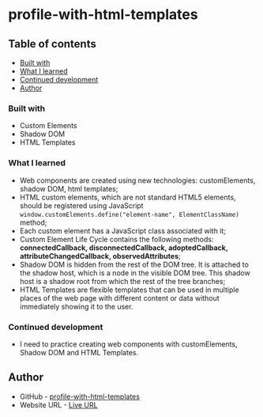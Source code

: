 # profile-with-html-templates

## Table of contents

  - [Built with](#built-with)
  - [What I learned](#what-i-learned)
  - [Continued development](#continued-development)
  - [Author](#author)

### Built with

- Custom Elements
- Shadow DOM
- HTML Templates

### What I learned

- Web components are created using new technologies: customElements, shadow DOM, html templates;
- HTML custom elements, which are not standard HTML5 elements, should be registered using JavaScript `window.customElements.define("element-name", ElementClassName)` method;
- Each custom element has a JavaScript class associated with it;
- Custom Element Life Cycle contains the following methods: **connectedCallback, disconnectedCallback, adoptedCallback, attributeChangedCallback, observedAttributes**;
- Shadow DOM is hidden from the rest of the DOM tree. It is attached to the shadow host, which is a node in the visible DOM tree. This shadow host is a shadow root from which the rest of the tree branches;
- HTML Templates are flexible templates that can be used in multiple places of the web page with different content or data without immediately showing it to the user. 


### Continued development

- I need to practice creating web components with customElements, Shadow DOM and HTML Templates.

## Author

- GitHub - [profile-with-html-templates](https://github.com/karlakz/profile-with-html-templates)
- Website URL - [Live URL](https://profile-using-templates-karlakz.netlify.app/)
